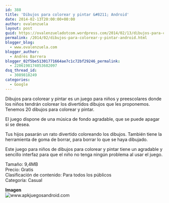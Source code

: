 ```yaml
---
id: 388
title: 'Dibujos para colorear y pintar &#8211; Android'
date: 2014-02-13T20:00:00+00:00
author: ovalenzuela
layout: post
guid: https://ovalenzueladotcom.wordpress.com/2014/02/13/dibujos-para-colorear-y-pintar-android
permalink: /2014/02/dibujos-para-colorear-y-pintar-android.html
blogger_blog:
  - www.ovalenzuela.com
blogger_author:
  - Andrés Barrera
blogger_02f5be51301771664ae7c1c72bf29246_permalink:
  - 2206198174053682097
dsq_thread_id:
  - 3089818249
categories:
  - Google
---
```

Dibujos para colorear y pintar es un juego para niños y preescolares donde los niños tendrán colorear los divertidos dibujos que les proponemos.  
Tenemos 20 dibujos para colorear y pintar.

El juego dispone de una música de fondo agradable, que se puede apagar si se desea.

Tus hijos pasarán un rato divertido coloreando los dibujos. También tiene la herramienta de goma de borrar, para borrar lo que se haya dibujado.

Este juego para niños de dibujos para colorear y pintar tiene un agradable y sencillo interfaz para que el niño no tenga ningún problema al usar el juego.

Tamaño: 9,4MB  
Precio: Gratis  
Clasificación de contenido: Para todos los públicos  
Categoría: Casual

**Imagen**  
![](http://www.apkjuegosandroid.com/images/Dibujos-para-colorear-y-pintar1.png "www.apkjuegosandroid.com")